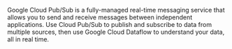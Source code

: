 
Google Cloud Pub/Sub is a fully-managed real-time messaging service that allows you to send and receive messages between independent applications. Use Cloud Pub/Sub to publish and subscribe to data from multiple sources, then use Google Cloud Dataflow to understand your data, all in real time.

